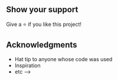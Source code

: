 <!-- # Awesome  Books

> This is a single page website to add favorite books, and delete.

![screenshot](./app_screenshot.png)

Additional description about the project and its features.

## Built With

- HTML
- Css
- -Bootstrap
- Javascript
- vscode
- Git and github

## Live Demo

[Live Demo Link](https://livedemo.com)


## Getting Started

**This is an example of how you may give instructions on setting up your project locally.**
**Modify this file to match your project, remove sections that don't apply. For example: delete the testing section if the currect project doesn't require testing.**


To get a local copy up and running follow these simple example steps.

### Prerequisites

### Setup

### Install

### Usage

### Run tests

### Deployment



## Authors

👤 **Author1**

- GitHub: [@githubhandle](https://github.com/githubhandle)
- Twitter: [@twitterhandle](https://twitter.com/twitterhandle)
- LinkedIn: [LinkedIn](https://linkedin.com/in/linkedinhandle)

👤 **Author2**

- GitHub: [@githubhandle](https://github.com/githubhandle)
- Twitter: [@twitterhandle](https://twitter.com/twitterhandle)
- LinkedIn: [LinkedIn](https://linkedin.com/in/linkedinhandle)

## 🤝 Contributing

<!-- Contributions, issues, and feature requests are welcome!

Feel free to check the [issues page](../../issues/). -->

## Show your support

Give a ⭐️ if you like this project!

## Acknowledgments

- Hat tip to anyone whose code was used
- Inspiration
- etc -->

